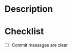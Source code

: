 # Description
<!-- Summarise the changes -->

# Checklist
<!-- Remove any that are not relevant -->
- [ ] Commit messages are clear 